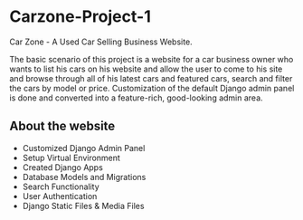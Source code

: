 # Carzone-Project-1

Car Zone - A Used Car Selling Business Website. 

The basic scenario of this project is a website for a car business owner who wants to list his cars on his website and allow the user to come to his site and browse through all of his latest cars and featured cars, search and filter the cars by model or price. Customization of the default Django admin panel is done and converted into a feature-rich, good-looking admin area.

## About the website

- Customized Django Admin Panel
- Setup Virtual Environment
- Created Django Apps
- Database Models and Migrations
- Search Functionality
- User Authentication
- Django Static Files & Media Files
